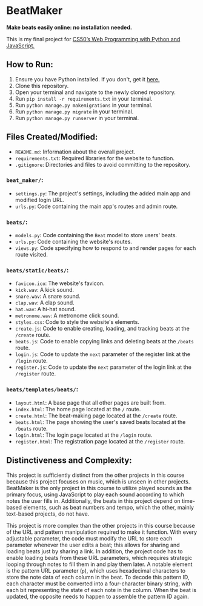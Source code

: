 # BeatMaker
**Make beats easily online: no installation needed.**

This is my final project for [CS50’s Web Programming with Python and JavaScript.](https://cs50.harvard.edu/web/)


## How to Run:
1. Ensure you have Python installed. If you don't, get it [here.](https://www.python.org/downloads/)
2. Clone this repository.
3. Open your terminal and navigate to the newly cloned repository.
4. Run `pip install -r requirements.txt` in your terminal.
5. Run `python manage.py makemigrations` in your terminal.
6. Run `python manage.py migrate` in your terminal.
7. Run `python manage.py runserver` in your terminal.


## Files Created/Modified:
- `README.md`: Information about the overall project.
- `requirements.txt`: Required libraries for the website to function.
- `.gitignore`: Directories and files to avoid committing to the repository.

### `beat_maker/`:
- `settings.py`: The project's settings, including the added main app and modified login URL.
- `urls.py`: Code containing the main app's routes and admin route.

### `beats/`:
- `models.py`: Code containing the `Beat` model to store users' beats.
- `urls.py`: Code containing the website's routes.
- `views.py`: Code specifying how to respond to and render pages for each route visited.


### `beats/static/beats/`:
- `favicon.ico`: The website's favicon.
- `kick.wav`: A kick sound.
- `snare.wav`: A snare sound.
- `clap.wav`: A clap sound.
- `hat.wav`: A hi-hat sound.
- `metronome.wav`: A metronome click sound.
- `styles.css`: Code to style the website's elements.
- `create.js`: Code to enable creating, loading, and tracking beats at the `/create` route.
- `beats.js`: Code to enable copying links and deleting beats at the `/beats` route.
- `login.js`: Code to update the `next` parameter of the register link at the `/login` route.
- `register.js`: Code to update the `next` parameter of the login link at the `/register` route.

### `beats/templates/beats/`:
- `layout.html`: A base page that all other pages are built from.
- `index.html`: The home page located at the `/` route.
- `create.html`: The beat-making page located at the `/create` route.
- `beats.html`: The page showing the user's saved beats located at the `/beats` route.
- `login.html`: The login page located at the `/login` route.
- `register.html`: The registration page located at the `/register` route.


## Distinctiveness and Complexity:
This project is sufficiently distinct from the other projects in this course because this project focuses on music, which is unseen in other projects. BeatMaker is the only project in this course to utilize played sounds as the primary focus, using JavaScript to play each sound according to which notes the user fills in. Additionally, the beats in this project depend on time-based elements, such as beat numbers and tempo, which the other, mainly text-based projects, do not have.

This project is more complex than the other projects in this course because of the URL and pattern manipulation required to make it function. With every adjustable parameter, the code must modify the URL to store each parameter whenever the user edits a beat; this allows for sharing and loading beats just by sharing a link. In addition, the project code has to enable loading beats from these URL parameters, which requires strategic looping through notes to fill them in and play them later. A notable element is the pattern URL parameter (`p`), which uses hexadecimal characters to store the note data of each column in the beat. To decode this pattern ID, each character must be converted into a four-character binary string, with each bit representing the state of each note in the column. When the beat is updated, the opposite needs to happen to assemble the pattern ID again.
